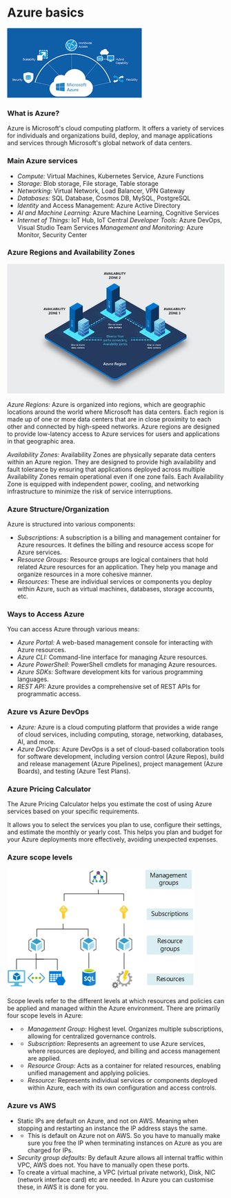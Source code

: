 # Azure basics

![azure](images/azure.png)

### What is Azure?

Azure is Microsoft's cloud computing platform. It  offers a variety of services for individuals and organizations build, deploy, and manage applications and services through Microsoft's global network of data centers. 

### Main Azure services 

* *Compute:* Virtual Machines, Kubernetes Service, Azure Functions
* *Storage:* Blob storage, File storage, Table storage
* *Networking:* Virtual Network, Load Balancer, VPN Gateway
* *Databases:* SQL Database, Cosmos DB, MySQL, PostgreSQL
* *Identity* and Access Management: Azure Active Directory
* *AI and Machine Learning:* Azure Machine Learning, Cognitive Services
* *Internet of Things:* IoT Hub, IoT Central
*Developer Tools:* Azure DevOps, Visual Studio Team Services
*Management and Monitoring:* Azure Monitor, Security Center

### Azure Regions and Availability Zones

![img.png](img.png)

*Azure Regions:* Azure is organized into regions, which are geographic locations around the world where Microsoft has data centers. Each region is made up of one or more data centers that are in close proximity to each other and connected by high-speed networks. Azure regions are designed to provide low-latency access to Azure services for users and applications in that geographic area.

*Availability Zones:* Availability Zones are physically separate data centers within an Azure region. They are designed to provide high availability and fault tolerance by ensuring that applications deployed across multiple Availability Zones remain operational even if one zone fails. Each Availability Zone is equipped with independent power, cooling, and networking infrastructure to minimize the risk of service interruptions.

### Azure Structure/Organization

Azure is structured into various components:

* *Subscriptions:* A subscription is a billing and management container for Azure resources. It defines the billing and resource access scope for Azure services.
* *Resource Groups:* Resource groups are logical containers that hold related Azure resources for an application. They help you manage and organize resources in a more cohesive manner.
* *Resources:* These are individual services or components you deploy within Azure, such as virtual machines, databases, storage accounts, etc.

### Ways to Access Azure
You can access Azure through various means:

* *Azure Portal:* A web-based management console for interacting with Azure resources.
* *Azure CLI:* Command-line interface for managing Azure resources.
* *Azure PowerShell:* PowerShell cmdlets for managing Azure resources.
* *Azure SDKs:* Software development kits for various programming languages.
* *REST API:* Azure provides a comprehensive set of REST APIs for programmatic access.

### Azure vs Azure DevOps

* *Azure:* Azure is a cloud computing platform that provides a wide range of cloud services, including computing, storage, networking, databases, AI, and more.
* *Azure DevOps:* Azure DevOps is a set of cloud-based collaboration tools for software development, including version control (Azure Repos), build and release management (Azure Pipelines), project management (Azure Boards), and testing (Azure Test Plans).

### Azure Pricing Calculator

The Azure Pricing Calculator helps you estimate the cost of using Azure services based on your specific requirements. 

It allows you to select the services you plan to use, configure their settings, and estimate the monthly or yearly cost. This helps you plan and budget for your Azure deployments more effectively, avoiding unexpected expenses.

### Azure scope levels

![scope_levels.png](images/scope_levels.png)

Scope levels refer to the different levels at which resources and policies can be applied and managed within the Azure environment. There are primarily four scope levels in Azure:

* * *Management Group:* Highest level. Organizes multiple subscriptions, allowing for centralized governance controls.
* * *Subscription:* Represents an agreement to use Azure services, where resources are deployed, and billing and access management are applied.
* * *Resource Group:* Acts as a container for related resources, enabling unified management and applying policies.
* * *Resource:* Represents individual services or components deployed within Azure, each with its own configuration and access controls.

### Azure vs AWS

* Static IPs are default on Azure, and not on AWS. Meaning when stopping and restarting an instance the IP address stays the same. 
* * This is default on Azure not on AWS. So you have to manually make sure you free the IP when terminating instances on Azure as you are charged for IPs.
* *Security group defaults:* By default Azure allows all internal traffic within VPC, AWS does not. You have to manually open these ports. 
* To create a virtual machine, a VPC (virtual private network), Disk, NIC (network interface card) etc are needed. In Azure you can customise these, in AWS it is done for you.
